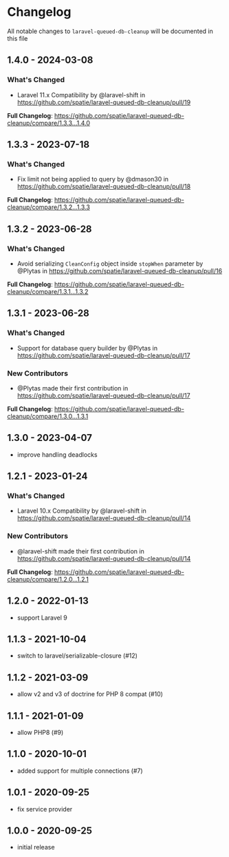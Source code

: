 # Changelog

All notable changes to `laravel-queued-db-cleanup` will be documented in this file

## 1.4.0 - 2024-03-08

### What's Changed

* Laravel 11.x Compatibility by @laravel-shift in https://github.com/spatie/laravel-queued-db-cleanup/pull/19

**Full Changelog**: https://github.com/spatie/laravel-queued-db-cleanup/compare/1.3.3...1.4.0

## 1.3.3 - 2023-07-18

### What's Changed

- Fix limit not being applied to query by @dmason30 in https://github.com/spatie/laravel-queued-db-cleanup/pull/18

**Full Changelog**: https://github.com/spatie/laravel-queued-db-cleanup/compare/1.3.2...1.3.3

## 1.3.2 - 2023-06-28

### What's Changed

- Avoid serializing `CleanConfig` object inside `stopWhen` parameter by @Plytas in https://github.com/spatie/laravel-queued-db-cleanup/pull/16

**Full Changelog**: https://github.com/spatie/laravel-queued-db-cleanup/compare/1.3.1...1.3.2

## 1.3.1 - 2023-06-28

### What's Changed

- Support for database query builder by @Plytas in https://github.com/spatie/laravel-queued-db-cleanup/pull/17

### New Contributors

- @Plytas made their first contribution in https://github.com/spatie/laravel-queued-db-cleanup/pull/17

**Full Changelog**: https://github.com/spatie/laravel-queued-db-cleanup/compare/1.3.0...1.3.1

## 1.3.0 - 2023-04-07

- improve handling deadlocks

## 1.2.1 - 2023-01-24

### What's Changed

- Laravel 10.x Compatibility by @laravel-shift in https://github.com/spatie/laravel-queued-db-cleanup/pull/14

### New Contributors

- @laravel-shift made their first contribution in https://github.com/spatie/laravel-queued-db-cleanup/pull/14

**Full Changelog**: https://github.com/spatie/laravel-queued-db-cleanup/compare/1.2.0...1.2.1

## 1.2.0 - 2022-01-13

- support Laravel 9

## 1.1.3 - 2021-10-04

- switch to laravel/serializable-closure (#12)

## 1.1.2 - 2021-03-09

- allow v2 and v3 of doctrine for PHP 8 compat (#10)

## 1.1.1 - 2021-01-09

- allow PHP8 (#9)

## 1.1.0 - 2020-10-01

- added support for multiple connections (#7)

## 1.0.1 - 2020-09-25

- fix service provider

## 1.0.0 - 2020-09-25

- initial release
